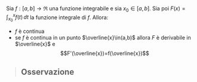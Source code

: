Sia $f:[a,b]\to\Re$ una funzione integrabile e sia $x_{0}\in[a,b]$.
Sia poi $F(x)=\int_{x_{0}}^xf(t)  \, dt$ la funzione integrale di $f$. Allora:
- $f$ è continua
- se $f$ è continua in un punto $\overline{x}\in(a,b)$ allora $F$ è derivabile in $\overline{x}$ e
$$F'(\overline{x})=f(\overline{x})$$
>**Osservazione**
> 	- 